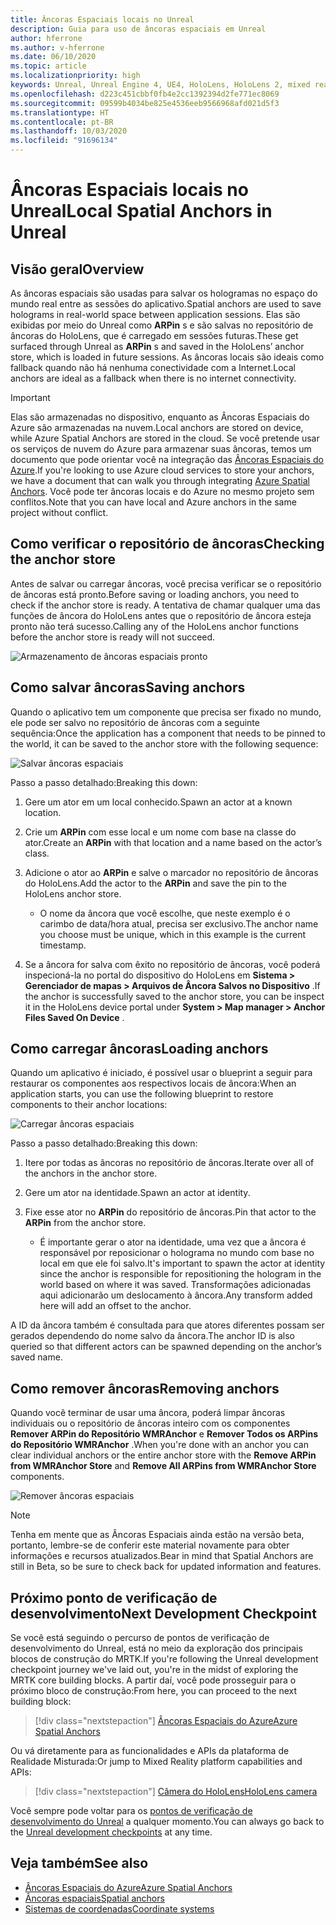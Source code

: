 ```yaml
---
title: Âncoras Espaciais locais no Unreal
description: Guia para uso de âncoras espaciais em Unreal
author: hferrone
ms.author: v-hferrone
ms.date: 06/10/2020
ms.topic: article
ms.localizationpriority: high
keywords: Unreal, Unreal Engine 4, UE4, HoloLens, HoloLens 2, mixed reality, development, features, documentation, guides, holograms, spatial anchors
ms.openlocfilehash: d223c451cbbf0fb4e2cc1392394d2fe771ec8069
ms.sourcegitcommit: 09599b4034be825e4536eeb9566968afd021d5f3
ms.translationtype: HT
ms.contentlocale: pt-BR
ms.lasthandoff: 10/03/2020
ms.locfileid: "91696134"
---
```

# <a name="local-spatial-anchors-in-unreal"></a><span data-ttu-id="17968-104">Âncoras Espaciais locais no Unreal</span><span class="sxs-lookup"><span data-stu-id="17968-104">Local Spatial Anchors in Unreal</span></span>

## <a name="overview"></a><span data-ttu-id="17968-105">Visão geral</span><span class="sxs-lookup"><span data-stu-id="17968-105">Overview</span></span>

<span data-ttu-id="17968-106">As âncoras espaciais são usadas para salvar os hologramas no espaço do mundo real entre as sessões do aplicativo.</span><span class="sxs-lookup"><span data-stu-id="17968-106">Spatial anchors are used to save holograms in real-world space between application sessions.</span></span> <span data-ttu-id="17968-107">Elas são exibidas por meio do Unreal como **ARPin** s e são salvas no repositório de âncoras do HoloLens, que é carregado em sessões futuras.</span><span class="sxs-lookup"><span data-stu-id="17968-107">These get surfaced through Unreal as **ARPin** s and saved in the HoloLens’ anchor store, which is loaded in future sessions.</span></span> <span data-ttu-id="17968-108">As âncoras locais são ideais como fallback quando não há nenhuma conectividade com a Internet.</span><span class="sxs-lookup"><span data-stu-id="17968-108">Local anchors are ideal as a fallback when there is no internet connectivity.</span></span>

> [!IMPORTANT]
> <span data-ttu-id="17968-109">Elas são armazenadas no dispositivo, enquanto as Âncoras Espaciais do Azure são armazenadas na nuvem.</span><span class="sxs-lookup"><span data-stu-id="17968-109">Local anchors are stored on device, while Azure Spatial Anchors are stored in the cloud.</span></span> <span data-ttu-id="17968-110">Se você pretende usar os serviços de nuvem do Azure para armazenar suas âncoras, temos um documento que pode orientar você na integração das [Âncoras Espaciais do Azure](unreal-azure-spatial-anchors.md).</span><span class="sxs-lookup"><span data-stu-id="17968-110">If you're looking to use Azure cloud services to store your anchors, we have a document that can walk you through integrating [Azure Spatial Anchors](unreal-azure-spatial-anchors.md).</span></span> <span data-ttu-id="17968-111">Você pode ter âncoras locais e do Azure no mesmo projeto sem conflitos.</span><span class="sxs-lookup"><span data-stu-id="17968-111">Note that you can have local and Azure anchors in the same project without conflict.</span></span>

## <a name="checking-the-anchor-store"></a><span data-ttu-id="17968-112">Como verificar o repositório de âncoras</span><span class="sxs-lookup"><span data-stu-id="17968-112">Checking the anchor store</span></span>

<span data-ttu-id="17968-113">Antes de salvar ou carregar âncoras, você precisa verificar se o repositório de âncoras está pronto.</span><span class="sxs-lookup"><span data-stu-id="17968-113">Before saving or loading anchors, you need to check if the anchor store is ready.</span></span>  <span data-ttu-id="17968-114">A tentativa de chamar qualquer uma das funções de âncora do HoloLens antes que o repositório de âncora esteja pronto não terá sucesso.</span><span class="sxs-lookup"><span data-stu-id="17968-114">Calling any of the HoloLens anchor functions before the anchor store is ready will not succeed.</span></span>  

![Armazenamento de âncoras espaciais pronto](images/unreal-spatialanchors-store-ready.PNG)

## <a name="saving-anchors"></a><span data-ttu-id="17968-116">Como salvar âncoras</span><span class="sxs-lookup"><span data-stu-id="17968-116">Saving anchors</span></span>

<span data-ttu-id="17968-117">Quando o aplicativo tem um componente que precisa ser fixado no mundo, ele pode ser salvo no repositório de âncoras com a seguinte sequência:</span><span class="sxs-lookup"><span data-stu-id="17968-117">Once the application has a component that needs to be pinned to the world, it can be saved to the anchor store with the following sequence:</span></span> 

![Salvar âncoras espaciais](images/unreal-spatialanchors-save.PNG)

<span data-ttu-id="17968-119">Passo a passo detalhado:</span><span class="sxs-lookup"><span data-stu-id="17968-119">Breaking this down:</span></span>
1. <span data-ttu-id="17968-120">Gere um ator em um local conhecido.</span><span class="sxs-lookup"><span data-stu-id="17968-120">Spawn an actor at a known location.</span></span>
2. <span data-ttu-id="17968-121">Crie um **ARPin** com esse local e um nome com base na classe do ator.</span><span class="sxs-lookup"><span data-stu-id="17968-121">Create an **ARPin** with that location and a name based on the actor’s class.</span></span> 
3. <span data-ttu-id="17968-122">Adicione o ator ao **ARPin** e salve o marcador no repositório de âncoras do HoloLens.</span><span class="sxs-lookup"><span data-stu-id="17968-122">Add the actor to the **ARPin** and save the pin to the HoloLens anchor store.</span></span>  
    * <span data-ttu-id="17968-123">O nome da âncora que você escolhe, que neste exemplo é o carimbo de data/hora atual, precisa ser exclusivo.</span><span class="sxs-lookup"><span data-stu-id="17968-123">The anchor name you choose must be unique, which in this example is the current timestamp.</span></span> 

4. <span data-ttu-id="17968-124">Se a âncora for salva com êxito no repositório de âncoras, você poderá inspecioná-la no portal do dispositivo do HoloLens em **Sistema > Gerenciador de mapas > Arquivos de Âncora Salvos no Dispositivo** .</span><span class="sxs-lookup"><span data-stu-id="17968-124">If the anchor is successfully saved to the anchor store, you can be inspect it in the HoloLens device portal under **System > Map manager > Anchor Files Saved On Device** .</span></span> 

## <a name="loading-anchors"></a><span data-ttu-id="17968-125">Como carregar âncoras</span><span class="sxs-lookup"><span data-stu-id="17968-125">Loading anchors</span></span>

<span data-ttu-id="17968-126">Quando um aplicativo é iniciado, é possível usar o blueprint a seguir para restaurar os componentes aos respectivos locais de âncora:</span><span class="sxs-lookup"><span data-stu-id="17968-126">When an application starts, you can use the following blueprint to restore components to their anchor locations:</span></span>

![Carregar âncoras espaciais](images/unreal-spatialanchors-load.PNG)

<span data-ttu-id="17968-128">Passo a passo detalhado:</span><span class="sxs-lookup"><span data-stu-id="17968-128">Breaking this down:</span></span>
1. <span data-ttu-id="17968-129">Itere por todas as âncoras no repositório de âncoras.</span><span class="sxs-lookup"><span data-stu-id="17968-129">Iterate over all of the anchors in the anchor store.</span></span> 
2. <span data-ttu-id="17968-130">Gere um ator na identidade.</span><span class="sxs-lookup"><span data-stu-id="17968-130">Spawn an actor at identity.</span></span>
3. <span data-ttu-id="17968-131">Fixe esse ator no **ARPin** do repositório de âncoras.</span><span class="sxs-lookup"><span data-stu-id="17968-131">Pin that actor to the **ARPin** from the anchor store.</span></span>  

    * <span data-ttu-id="17968-132">É importante gerar o ator na identidade, uma vez que a âncora é responsável por reposicionar o holograma no mundo com base no local em que ele foi salvo.</span><span class="sxs-lookup"><span data-stu-id="17968-132">It's important to spawn the actor at identity since the anchor is responsible for repositioning the hologram in the world based on where it was saved.</span></span> <span data-ttu-id="17968-133">Transformações adicionadas aqui adicionarão um deslocamento à âncora.</span><span class="sxs-lookup"><span data-stu-id="17968-133">Any transform added here will add an offset to the anchor.</span></span> 

<span data-ttu-id="17968-134">A ID da âncora também é consultada para que atores diferentes possam ser gerados dependendo do nome salvo da âncora.</span><span class="sxs-lookup"><span data-stu-id="17968-134">The anchor ID is also queried so that different actors can be spawned depending on the anchor’s saved name.</span></span> 

## <a name="removing-anchors"></a><span data-ttu-id="17968-135">Como remover âncoras</span><span class="sxs-lookup"><span data-stu-id="17968-135">Removing anchors</span></span> 

<span data-ttu-id="17968-136">Quando você terminar de usar uma âncora, poderá limpar âncoras individuais ou o repositório de âncoras inteiro com os componentes **Remover ARPin do Repositório WMRAnchor** e **Remover Todos os ARPins do Repositório WMRAnchor** .</span><span class="sxs-lookup"><span data-stu-id="17968-136">When you're done with an anchor you can clear individual anchors or the entire anchor store with the **Remove ARPin from WMRAnchor Store** and **Remove All ARPins from WMRAnchor Store** components.</span></span>

![Remover âncoras espaciais](images/unreal-spatialanchors-remove.PNG)

> [!NOTE]
> <span data-ttu-id="17968-138">Tenha em mente que as Âncoras Espaciais ainda estão na versão beta, portanto, lembre-se de conferir este material novamente para obter informações e recursos atualizados.</span><span class="sxs-lookup"><span data-stu-id="17968-138">Bear in mind that Spatial Anchors are still in Beta, so be sure to check back for updated information and features.</span></span>

## <a name="next-development-checkpoint"></a><span data-ttu-id="17968-139">Próximo ponto de verificação de desenvolvimento</span><span class="sxs-lookup"><span data-stu-id="17968-139">Next Development Checkpoint</span></span>

<span data-ttu-id="17968-140">Se você está seguindo o percurso de pontos de verificação de desenvolvimento do Unreal, está no meio da exploração dos principais blocos de construção do MRTK.</span><span class="sxs-lookup"><span data-stu-id="17968-140">If you're following the Unreal development checkpoint journey we've laid out, you're in the midst of exploring the MRTK core building blocks.</span></span> <span data-ttu-id="17968-141">A partir daí, você pode prosseguir para o próximo bloco de construção:</span><span class="sxs-lookup"><span data-stu-id="17968-141">From here, you can proceed to the next building block:</span></span> 

> [!div class="nextstepaction"]
> [<span data-ttu-id="17968-142">Âncoras Espaciais do Azure</span><span class="sxs-lookup"><span data-stu-id="17968-142">Azure Spatial Anchors</span></span>](unreal-azure-spatial-anchors.md)

<span data-ttu-id="17968-143">Ou vá diretamente para as funcionalidades e APIs da plataforma de Realidade Misturada:</span><span class="sxs-lookup"><span data-stu-id="17968-143">Or jump to Mixed Reality platform capabilities and APIs:</span></span>

> [!div class="nextstepaction"]
> [<span data-ttu-id="17968-144">Câmera do HoloLens</span><span class="sxs-lookup"><span data-stu-id="17968-144">HoloLens camera</span></span>](unreal-hololens-camera.md)

<span data-ttu-id="17968-145">Você sempre pode voltar para os [pontos de verificação de desenvolvimento do Unreal](unreal-development-overview.md#2-core-building-blocks) a qualquer momento.</span><span class="sxs-lookup"><span data-stu-id="17968-145">You can always go back to the [Unreal development checkpoints](unreal-development-overview.md#2-core-building-blocks) at any time.</span></span>

## <a name="see-also"></a><span data-ttu-id="17968-146">Veja também</span><span class="sxs-lookup"><span data-stu-id="17968-146">See also</span></span>
* [<span data-ttu-id="17968-147">Âncoras Espaciais do Azure</span><span class="sxs-lookup"><span data-stu-id="17968-147">Azure Spatial Anchors</span></span>](unreal-azure-spatial-anchors.md)
* [<span data-ttu-id="17968-148">Âncoras espaciais</span><span class="sxs-lookup"><span data-stu-id="17968-148">Spatial anchors</span></span>](../../design/spatial-anchors.md)
* [<span data-ttu-id="17968-149">Sistemas de coordenadas</span><span class="sxs-lookup"><span data-stu-id="17968-149">Coordinate systems</span></span>](../../design/coordinate-systems.md)
